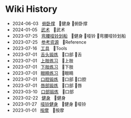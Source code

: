 # Wiki History

- 2024-06-03&nbsp;&nbsp; [俯卧撑](/0017_健身_俯卧撑)&nbsp;&nbsp; :bookmark:健身 :bookmark:俯卧撑
- 2024-01-05&nbsp;&nbsp; [武术](/0016_武术)&nbsp;&nbsp; :bookmark:武术
- 2023-07-25&nbsp;&nbsp; [弯腰哑铃划船](/0015_健身_哑铃_弯腰哑铃划船)&nbsp;&nbsp; :bookmark:健身 :bookmark:哑铃 :bookmark:弯腰哑铃划船
- 2023-07-25&nbsp;&nbsp; [参考资源](/0014_Reference)&nbsp;&nbsp; :bookmark:Reference
- 2023-07-16&nbsp;&nbsp; [工具](/0013_Tools)&nbsp;&nbsp; :bookmark:Tools
- 2023-07-01&nbsp;&nbsp; [舌头锻炼](/0007_口部_舌)&nbsp;&nbsp; :bookmark:口部 :bookmark:舌
- 2023-07-01&nbsp;&nbsp; [上肢练习](/0010_上肢)&nbsp;&nbsp; :bookmark:上肢
- 2023-07-01&nbsp;&nbsp; [下肢练习](/0011_下肢)&nbsp;&nbsp; :bookmark:下肢
- 2023-07-01&nbsp;&nbsp; [眼睛练习](/0012_眼睛)&nbsp;&nbsp; :bookmark:眼睛
- 2023-07-01&nbsp;&nbsp; [口腔锻炼](/0009_口部_口腔)&nbsp;&nbsp; :bookmark:口部 :bookmark:口腔
- 2023-07-01&nbsp;&nbsp; [唇部锻炼](/0008_口部_唇)&nbsp;&nbsp; :bookmark:口部 :bookmark:唇
- 2023-03-10&nbsp;&nbsp; [口部锻炼](/0006_口部)&nbsp;&nbsp; :bookmark:口部
- 2023-02-22&nbsp;&nbsp; [健身](/0005_健身)&nbsp;&nbsp; :bookmark:健身
- 2023-01-27&nbsp;&nbsp; [哑铃健身](/0004_健身_哑铃)&nbsp;&nbsp; :bookmark:健身 :bookmark:哑铃
- 2023-01-01&nbsp;&nbsp; [按摩](/0003_按摩)&nbsp;&nbsp; :bookmark:按摩
